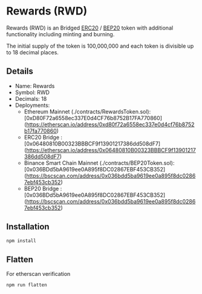 # Rewards (RWD)

Rewards (RWD) is an Bridged [ERC20](https://github.com/ethereum/EIPs/blob/master/EIPS/eip-20.md) / [BEP20](https://github.com/binance-chain/BEPs/blob/master/BEP20.md) token with additional functionality including minting and burning.

The initial supply of the token is 100,000,000 and each token is divisible up to 18 decimal places.

## Details

- Name: Rewards
- Symbol: RWD
- Decimals: 18
- Deployments:
  - Ethereum Mainnet (./contracts/RewardsToken.sol): [0xD80F72a6558ec337E0d4CF76b8752B17FA770860] (https://etherscan.io/address/0xd80f72a6558ec337e0d4cf76b8752b17fa770860)
  - ERC20 Bridge : [0x06480810B00323BBBCF9f13901217386dd508dF7] (https://etherscan.io/address/0x06480810B00323BBBCF9f13901217386dd508dF7)
  - Binance Smart Chain Mainnet (./contracts/BEP20Token.sol): [0x036BDd5bA9619ee0A895f8DC02867EBF453CB352] (https://bscscan.com/address/0x036bdd5ba9619ee0a895f8dc02867ebf453cb352)
  - BEP20 Bridge : [0x036BDd5bA9619ee0A895f8DC02867EBF453CB352] (https://bscscan.com/address/0x036bdd5ba9619ee0a895f8dc02867ebf453cb352)

## Installation

```bash
npm install
```

## Flatten

For etherscan verification

```bash
npm run flatten
```